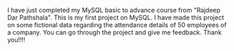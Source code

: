 I have just completed my MySQL basic to advance course from "Rajdeep Dar Pathshala". This is my first project on MySQL. I have made this project on some fictional data regarding the attendance details of 50 employees of a company. You can go through the project and give me feedback. Thank you!!!!
